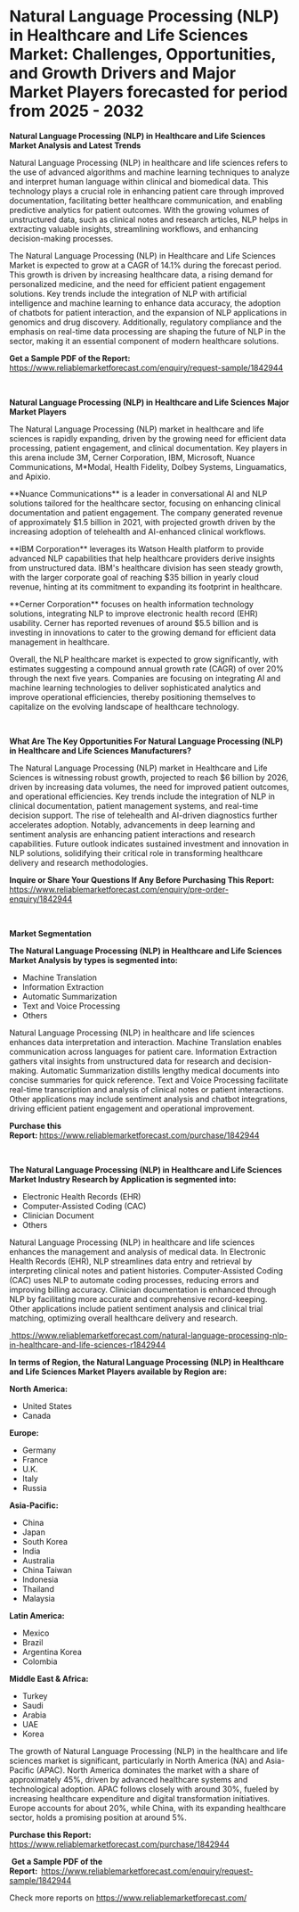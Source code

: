 <p><h1>Natural Language Processing (NLP) in Healthcare and Life Sciences Market: Challenges, Opportunities, and Growth Drivers and Major Market Players forecasted for period from 2025 - 2032</h1></p><p><strong>Natural Language Processing (NLP) in Healthcare and Life Sciences Market Analysis and Latest Trends</strong></p>
<p><p>Natural Language Processing (NLP) in healthcare and life sciences refers to the use of advanced algorithms and machine learning techniques to analyze and interpret human language within clinical and biomedical data. This technology plays a crucial role in enhancing patient care through improved documentation, facilitating better healthcare communication, and enabling predictive analytics for patient outcomes. With the growing volumes of unstructured data, such as clinical notes and research articles, NLP helps in extracting valuable insights, streamlining workflows, and enhancing decision-making processes.</p><p>The Natural Language Processing (NLP) in Healthcare and Life Sciences Market is expected to grow at a CAGR of 14.1% during the forecast period. This growth is driven by increasing healthcare data, a rising demand for personalized medicine, and the need for efficient patient engagement solutions. Key trends include the integration of NLP with artificial intelligence and machine learning to enhance data accuracy, the adoption of chatbots for patient interaction, and the expansion of NLP applications in genomics and drug discovery. Additionally, regulatory compliance and the emphasis on real-time data processing are shaping the future of NLP in the sector, making it an essential component of modern healthcare solutions.</p></p>
<p><strong>Get a Sample PDF of the Report:&nbsp;</strong> <a href="https://www.reliablemarketforecast.com/enquiry/request-sample/1842944?utm_campaign=3006&utm_medium=2&utm_source=Github&utm_content=ia&utm_term=26032025&utm_id=natural-language-processing-nlp-in-healthcare-and-life-sciences">https://www.reliablemarketforecast.com/enquiry/request-sample/1842944</a></p>
<p>&nbsp;</p>
<p><strong>Natural Language Processing (NLP) in Healthcare and Life Sciences Major Market Players</strong></p>
<p><p>The Natural Language Processing (NLP) market in healthcare and life sciences is rapidly expanding, driven by the growing need for efficient data processing, patient engagement, and clinical documentation. Key players in this arena include 3M, Cerner Corporation, IBM, Microsoft, Nuance Communications, M*Modal, Health Fidelity, Dolbey Systems, Linguamatics, and Apixio.</p><p>**Nuance Communications** is a leader in conversational AI and NLP solutions tailored for the healthcare sector, focusing on enhancing clinical documentation and patient engagement. The company generated revenue of approximately $1.5 billion in 2021, with projected growth driven by the increasing adoption of telehealth and AI-enhanced clinical workflows.</p><p>**IBM Corporation** leverages its Watson Health platform to provide advanced NLP capabilities that help healthcare providers derive insights from unstructured data. IBM's healthcare division has seen steady growth, with the larger corporate goal of reaching $35 billion in yearly cloud revenue, hinting at its commitment to expanding its footprint in healthcare.</p><p>**Cerner Corporation** focuses on health information technology solutions, integrating NLP to improve electronic health record (EHR) usability. Cerner has reported revenues of around $5.5 billion and is investing in innovations to cater to the growing demand for efficient data management in healthcare.</p><p>Overall, the NLP healthcare market is expected to grow significantly, with estimates suggesting a compound annual growth rate (CAGR) of over 20% through the next five years. Companies are focusing on integrating AI and machine learning technologies to deliver sophisticated analytics and improve operational efficiencies, thereby positioning themselves to capitalize on the evolving landscape of healthcare technology.</p></p>
<p>&nbsp;</p>
<p><strong>What Are The Key Opportunities For Natural Language Processing (NLP) in Healthcare and Life Sciences Manufacturers?</strong></p>
<p><p>The Natural Language Processing (NLP) market in Healthcare and Life Sciences is witnessing robust growth, projected to reach $6 billion by 2026, driven by increasing data volumes, the need for improved patient outcomes, and operational efficiencies. Key trends include the integration of NLP in clinical documentation, patient management systems, and real-time decision support. The rise of telehealth and AI-driven diagnostics further accelerates adoption. Notably, advancements in deep learning and sentiment analysis are enhancing patient interactions and research capabilities. Future outlook indicates sustained investment and innovation in NLP solutions, solidifying their critical role in transforming healthcare delivery and research methodologies.</p></p>
<p><strong>Inquire or Share Your Questions If Any Before Purchasing This Report:</strong> <a href="https://www.reliablemarketforecast.com/enquiry/pre-order-enquiry/1842944?utm_campaign=3006&utm_medium=2&utm_source=Github&utm_content=ia&utm_term=26032025&utm_id=natural-language-processing-nlp-in-healthcare-and-life-sciences">https://www.reliablemarketforecast.com/enquiry/pre-order-enquiry/1842944</a></p>
<p>&nbsp;</p>
<p><strong>Market Segmentation</strong></p>
<p><strong>The Natural Language Processing (NLP) in Healthcare and Life Sciences Market Analysis by types is segmented into:</strong></p>
<p><ul><li>Machine Translation</li><li>Information Extraction</li><li>Automatic Summarization</li><li>Text and Voice Processing</li><li>Others</li></ul></p>
<p><p>Natural Language Processing (NLP) in healthcare and life sciences enhances data interpretation and interaction. Machine Translation enables communication across languages for patient care. Information Extraction gathers vital insights from unstructured data for research and decision-making. Automatic Summarization distills lengthy medical documents into concise summaries for quick reference. Text and Voice Processing facilitate real-time transcription and analysis of clinical notes or patient interactions. Other applications may include sentiment analysis and chatbot integrations, driving efficient patient engagement and operational improvement.</p></p>
<p><strong>Purchase this Report:&nbsp;</strong><a href="https://www.reliablemarketforecast.com/purchase/1842944?utm_campaign=3006&utm_medium=2&utm_source=Github&utm_content=ia&utm_term=26032025&utm_id=natural-language-processing-nlp-in-healthcare-and-life-sciences">https://www.reliablemarketforecast.com/purchase/1842944</a></p>
<p>&nbsp;</p>
<p><strong>The Natural Language Processing (NLP) in Healthcare and Life Sciences Market Industry Research by Application is segmented into:</strong></p>
<p><ul><li>Electronic Health Records (EHR)</li><li>Computer-Assisted Coding (CAC)</li><li>Clinician Document</li><li>Others</li></ul></p>
<p><p>Natural Language Processing (NLP) in healthcare and life sciences enhances the management and analysis of medical data. In Electronic Health Records (EHR), NLP streamlines data entry and retrieval by interpreting clinical notes and patient histories. Computer-Assisted Coding (CAC) uses NLP to automate coding processes, reducing errors and improving billing accuracy. Clinician documentation is enhanced through NLP by facilitating more accurate and comprehensive record-keeping. Other applications include patient sentiment analysis and clinical trial matching, optimizing overall healthcare delivery and research.</p></p>
<p><a href="https://www.reliablemarketforecast.com/natural-language-processing-nlp-in-healthcare-and-life-sciences-r1842944?utm_campaign=3006&utm_medium=2&utm_source=Github&utm_content=ia&utm_term=26032025&utm_id=natural-language-processing-nlp-in-healthcare-and-life-sciences">&nbsp;https://www.reliablemarketforecast.com/natural-language-processing-nlp-in-healthcare-and-life-sciences-r1842944</a></p>
<p><strong>In terms of Region, the Natural Language Processing (NLP) in Healthcare and Life Sciences Market Players available by Region are:</strong></p>
<p>
    <p> <strong> North America: </strong>
        <ul>
            <li>United States</li>
            <li>Canada</li>
        </ul>
        </p> 
    <p> <strong> Europe: </strong>
        <ul>
            <li>Germany</li>
            <li>France</li>
            <li>U.K.</li>
            <li>Italy</li>
            <li>Russia</li>
        </ul>
        </p> 
    <p> <strong> Asia-Pacific: </strong>
        <ul>
            <li>China</li>
            <li>Japan</li>
            <li>South Korea</li>
            <li>India</li>
            <li>Australia</li>
            <li>China Taiwan</li>
            <li>Indonesia</li>
            <li>Thailand</li>
            <li>Malaysia</li>
        </ul>
        </p> 
    <p> <strong> Latin America: </strong>
        <ul>
            <li>Mexico</li>
            <li>Brazil</li>
            <li>Argentina Korea</li>
            <li>Colombia</li>
        </ul>
        </p> 
    <p> <strong> Middle East & Africa: </strong>
        <ul>
            <li>Turkey</li>
            <li>Saudi</li>
            <li>Arabia</li>
            <li>UAE</li>
            <li>Korea</li>
        </ul>
    </p>
    </p>
<p><p>The growth of Natural Language Processing (NLP) in the healthcare and life sciences market is significant, particularly in North America (NA) and Asia-Pacific (APAC). North America dominates the market with a share of approximately 45%, driven by advanced healthcare systems and technological adoption. APAC follows closely with around 30%, fueled by increasing healthcare expenditure and digital transformation initiatives. Europe accounts for about 20%, while China, with its expanding healthcare sector, holds a promising position at around 5%.</p></p>
<p><strong>Purchase this Report: </strong><a href="https://www.reliablemarketforecast.com/purchase/1842944?utm_campaign=3006&utm_medium=2&utm_source=Github&utm_content=ia&utm_term=26032025&utm_id=natural-language-processing-nlp-in-healthcare-and-life-sciences">https://www.reliablemarketforecast.com/purchase/1842944</a></p>
<p>&nbsp;<strong>Get a Sample PDF of the Report:&nbsp;&nbsp;</strong><a href="https://www.reliablemarketforecast.com/enquiry/request-sample/1842944?utm_campaign=3006&utm_medium=2&utm_source=Github&utm_content=ia&utm_term=26032025&utm_id=natural-language-processing-nlp-in-healthcare-and-life-sciences">https://www.reliablemarketforecast.com/enquiry/request-sample/1842944</a></p>
<p><strong></strong></p>
<p>Check more reports on <a href="https://www.reliablemarketforecast.com/?utm_campaign=3006&utm_medium=2&utm_source=Github&utm_content=ia&utm_term=26032025&utm_id=natural-language-processing-nlp-in-healthcare-and-life-sciences">https://www.reliablemarketforecast.com/</a></p>